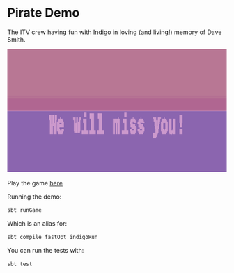 # Pirate Demo

The ITV crew having fun with [Indigo](https://indigoengine.io/) in loving (and living!) memory of Dave Smith.

![image description](assets/bye.png)


Play the game [here](http://grokemon.co.uk/)

Running the demo:

```scala
sbt runGame
```

Which is an alias for:

```scala
sbt compile fastOpt indigoRun
```

You can run the tests with:

```scala
sbt test
```
